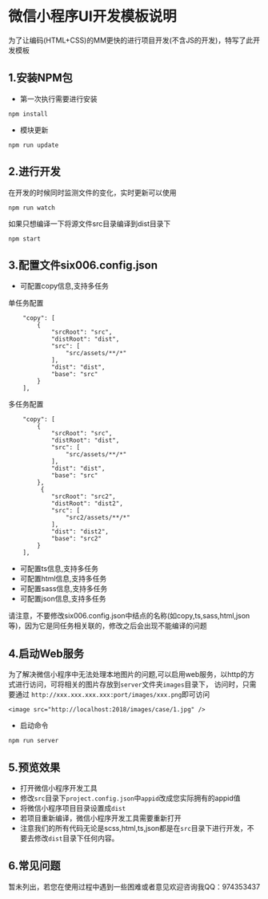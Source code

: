 # 微信小程序UI开发模板说明 

为了让编码(HTML+CSS)的MM更快的进行项目开发(不含JS的开发)，特写了此开发模板

## 1.安装NPM包

- 第一次执行需要进行安装

```
npm install 
```

- 模块更新

```
npm run update
```

## 2.进行开发

在开发的时候同时监测文件的变化，实时更新可以使用

```
npm run watch 
```

如果只想编译一下将源文件src目录编译到dist目录下

```
npm start
```

## 3.配置文件six006.config.json

- 可配置copy信息,支持多任务

单任务配置
```
    "copy": [
        {
            "srcRoot": "src",
            "distRoot": "dist",
            "src": [
                "src/assets/**/*"
            ],
            "dist": "dist",
            "base": "src"
        }
    ],
```

多任务配置
```
    "copy": [
        {
            "srcRoot": "src",
            "distRoot": "dist",
            "src": [
                "src/assets/**/*"
            ],
            "dist": "dist",
            "base": "src"
        },
         {
            "srcRoot": "src2",
            "distRoot": "dist2",
            "src": [
                "src2/assets/**/*"
            ],
            "dist": "dist2",
            "base": "src2"
        }
    ],
```

- 可配置ts信息,支持多任务
- 可配置html信息,支持多任务
- 可配置sass信息,支持多任务
- 可配置json信息,支持多任务

请注意，不要修改six006.config.json中结点的名称(如copy,ts,sass,html,json等)，因为它是同任务相关联的，修改之后会出现不能编译的问题

## 4.启动Web服务

为了解决微信小程序中无法处理本地图片的问题,可以启用web服务，以http的方式进行访问，可将相关的图片存放到`server`文件夹`images`目录下，
访问时，只需要通过 `http://xxx.xxx.xxx.xxx:port/images/xxx.png`即可访问

```
<image src="http://localhost:2018/images/case/1.jpg" />
```

- 启动命令
```
npm run server
```

## 5.预览效果

- 打开微信小程序开发工具
- 修改`src`目录下`project.config.json`中`appid`改成您实际拥有的appid值
- 将微信小程序项目目录设置成`dist`
- 若项目重新编译，微信小程序开发工具需要重新打开
- 注意我们的所有代码无论是scss,html,ts,json都是在`src`目录下进行开发，不要去修改`dist`目录下任何内容。


## 6.常见问题

暂未列出，若您在使用过程中遇到一些困难或者意见欢迎咨询我QQ：974353437